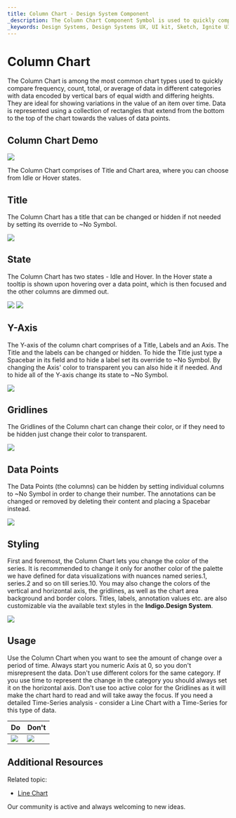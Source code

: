 ```yaml
---
title: Column Chart - Design System Component
_description: The Column Chart Component Symbol is used to quickly compare frequency, count, total, or average of data in different categories with data encoded by vertical bars with equal width and differing lengths..
_keywords: Design Systems, Design Systems UX, UI kit, Sketch, Ignite UI for Angular, Sketch to Angular, Sketch to Angular, Angular, Angular Design System, Export code from Sketch, Design Kits for Angular, Sketch HTML, Sketch to HTML, Sketch UI kits
---
```


# Column Chart

 The Column Chart is among the most common chart types used to quickly compare frequency, count, total, or average of data in different categories with data encoded by vertical bars of equal width and differing heights. They are ideal for showing variations in the value of an item over time. Data is represented using a collection of rectangles that extend from the bottom to the top of the chart towards the values of data points.

## Column Chart Demo

<img class="responsive-img" src="../images/column_chart_demo.png" srcset="../images/column_chart_demo@2x.png 2x" />

The Column Chart comprises of Title and Chart area, where you can choose from Idle or Hover states.

## Title

The Column Chart has a title that can be changed or hidden if not needed by setting its override to ~No Symbol.

<img class="responsive-img" src="../images/column_chart_title-off.png" srcset="../images/column_chart_title-off@2x.png 2x" />

## State

The Column Chart has two states - Idle and Hover. In the Hover state a tooltip is shown upon hovering over a data point, which is then focused and the other columns are dimmed out.

<img class="responsive-img" src="../images/column_chart_tooltip-off.png" srcset="../images/column_chart_tooltip-off@2x.png 2x" />
<img class="responsive-img" src="../images/column_chart_tooltip-on.png" srcset="../images/column_chart_tooltip-on@2x.png 2x" />

## Y-Axis

The Y-axis of the column chart comprises of a Title, Labels and an Axis. The Title and the labels can be changed or hidden. To hide the Title just type a Spacebar in its field and to hide a label set its override to ~No Symbol. By changing the Axis' color to transparent you can also hide it if needed. And to hide all of the Y-axis change its state to ~No Symbol.

<img class="responsive-img" src="../images/column_chart_yaxis.png" srcset="../images/column_chart_yaxis@2x.png 2x" />

## Gridlines

The Gridlines of the Column chart can change their color, or if they need to be hidden just change their color to transparent.

<img class="responsive-img" src="../images/column_chart_gridlines.png" srcset="../images/column_chart_gridlines@2x.png 2x" />

## Data Points

The Data Points (the columns) can be hidden by setting individual columns to ~No Symbol in order to change their number. The annotations can be changed or removed by deleting their content and placing a Spacebar instead.

<img class="responsive-img" src="../images/column_chart_columns.png" srcset="../images/column_chart_columns@2x.png 2x" />


## Styling

First and foremost, the Column Chart lets you change the color of the series. It is recommended to change it only for another color of the palette we have defined for data visualizations with nuances named series.1, series.2 and so on till series.10. You may also change the colors of the vertical and horizontal axis, the gridlines, as well as the chart area background and border colors. Titles, labels, annotation values etc. are also customizable via the available text styles in the **Indigo.Design System**.

<img class="responsive-img" src="../images/column_chart_styling.png" srcset="../images/column_chart_styling@2x.png 2x" />

## Usage

Use the Column Chart when you want to see the amount of change over a period of time. Always start you numeric Axis at 0, so you don't misrepresent the data. Don't use different colors for the same category. If you use time to represent the change in the category you should always set it on the horizontal axis. Don't use too active color for the Gridlines as it will make the chart hard to read and will take away the focus. If you need a detailed Time-Series analysis  - consider a Line Chart with a Time-Series for this type of data.

| Do                                                                                             | Don't                                                                                              |
| ---------------------------------------------------------------------------------------------- | -------------------------------------------------------------------------------------------------- |
| <img class="responsive-img" src="../images/column_chart_do1.png" srcset="../images/column_chart_do1@2x.png 2x" /> | <img class="responsive-img" src="../images/column_chart_dont1.png" srcset="../images/column_chart_dont1@2x.png 2x" /> |

## Additional Resources

Related topic:

- [Line Chart](../line-chart.md)
  <div class="divider--half"></div>

Our community is active and always welcoming to new ideas.


